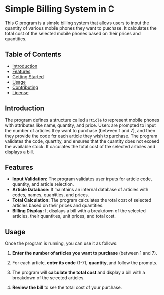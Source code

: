 # Simple Billing System in C 

This C program is a simple billing system that allows users to input the quantity of various mobile phones they want to purchase. It calculates the total cost of the selected mobile phones based on their prices and quantities.

## Table of Contents

- [Introduction](#introduction)
- [Features](#features)
- [Getting Started](#getting-started)
- [Usage](#usage)
- [Contributing](#contributing)
- [License](#license)

## Introduction

The program defines a structure called `article` to represent mobile phones with attributes like name, quantity, and price. Users are prompted to input the number of articles they want to purchase (between 1 and 7), and then they provide the code for each article they wish to purchase. The program validates the code, quantity, and ensures that the quantity does not exceed the available stock. It calculates the total cost of the selected articles and displays a bill.

## Features

- **Input Validation:** The program validates user inputs for article code, quantity, and article selection.
- **Article Database:** It maintains an internal database of articles with codes, names, quantities, and prices.
- **Total Calculation:** The program calculates the total cost of selected articles based on their prices and quantities.
- **Billing Display:** It displays a bill with a breakdown of the selected articles, their quantities, unit prices, and total cost.

## Usage

Once the program is running, you can use it as follows:

1. **Enter the number of articles you want to purchase** (between 1 and 7).

2. For each article, **enter its code** (1-7), **quantity**, and follow the prompts.

3. The program will **calculate the total cost** and display a bill with a breakdown of the selected articles.

4. **Review the bill** to see the total cost of your purchase.

